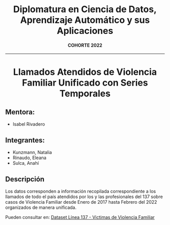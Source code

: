 <html>
<h1 align="center";>
    Diplomatura en Ciencia de Datos, Aprendizaje Automático y sus Aplicaciones
</h1>

<h4 align="center";>
    COHORTE 2022
</h4>
<hr>
<h1 align="center";>
    Llamados Atendidos de Violencia Familiar Unificado con Series Temporales
</h1>
</html>

## Mentora:
- Isabel Rivadero

## Integrantes:
- Kunzmann, Natalia
- Rinaudo, Eleana
- Sulca, Anahí

## Descripción

Los datos corresponden a información recopilada correspondiente a los llamados de todo el país atendidos por los y las profesionales del 137 sobre casos de Violencia Familiar desde Enero de 2017 hasta Febrero del 2022 organizados de manera unificada.

Pueden consultar en:
[Dataset Línea 137 - Victimas de Violencia Familiar](http://datos.jus.gob.ar/dataset/linea-137-victimas-de-violencia-familiar)


